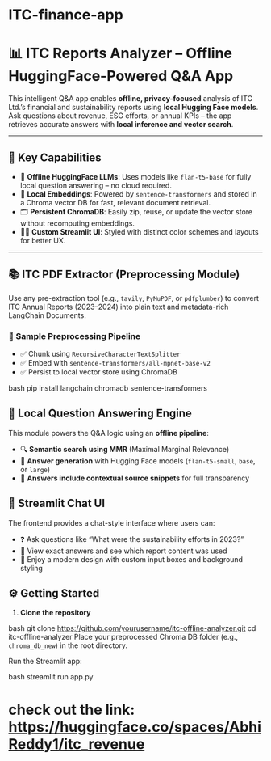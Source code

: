 # ITC-finance-app
# 📊 ITC Reports Analyzer – Offline HuggingFace-Powered Q&A App

This intelligent Q&A app enables **offline, privacy-focused** analysis of ITC Ltd.’s financial and sustainability reports using **local Hugging Face models**. Ask questions about revenue, ESG efforts, or annual KPIs – the app retrieves accurate answers with **local inference and vector search**.

---

## 🌟 Key Capabilities

- 🤖 **Offline HuggingFace LLMs**: Uses models like `flan-t5-base` for fully local question answering – no cloud required.
- 🧬 **Local Embeddings**: Powered by `sentence-transformers` and stored in a Chroma vector DB for fast, relevant document retrieval.
- 🗂️ **Persistent ChromaDB**: Easily zip, reuse, or update the vector store without recomputing embeddings.
- 🧑‍💻 **Custom Streamlit UI**: Styled with distinct color schemes and layouts for better UX.

---

## 📚 ITC PDF Extractor (Preprocessing Module)

Use any pre-extraction tool (e.g., `tavily`, `PyMuPDF`, or `pdfplumber`) to convert ITC Annual Reports (2023–2024) into plain text and metadata-rich LangChain Documents.

### 🧪 Sample Preprocessing Pipeline

- ✅ Chunk using `RecursiveCharacterTextSplitter`
- ✅ Embed with `sentence-transformers/all-mpnet-base-v2`
- ✅ Persist to local vector store using ChromaDB

bash
pip install langchain chromadb sentence-transformers
## 🧠 Local Question Answering Engine

This module powers the Q&A logic using an **offline pipeline**:

- 🔍 **Semantic search using MMR** (Maximal Marginal Relevance)
- 💬 **Answer generation** with Hugging Face models (`flan-t5-small`, `base`, or `large`)
- 🧾 **Answers include contextual source snippets** for full transparency
## 💬 Streamlit Chat UI

The frontend provides a chat-style interface where users can:

- ❓ Ask questions like “What were the sustainability efforts in 2023?”
- 📄 View exact answers and see which report content was used
- 🎨 Enjoy a modern design with custom input boxes and background styling
## ⚙️ Getting Started

1. **Clone the repository**

bash
git clone https://github.com/yourusername/itc-offline-analyzer.git
cd itc-offline-analyzer
Place your preprocessed Chroma DB folder (e.g., `chroma_db_new`) in the root directory.

Run the Streamlit app:

bash
streamlit run app.py




# check out the link: https://huggingface.co/spaces/AbhiReddy1/itc_revenue

